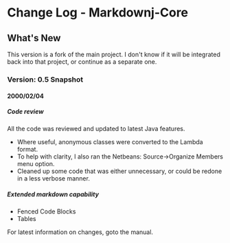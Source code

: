 # Change Log - Markdownj-Core

## What's New

This version is a fork of the main project.  I don't know if it will
be integrated back into that project, or continue as a separate one.

### Version: 0.5 Snapshot
#### 2000/02/04

##### Code review
All the code was reviewed and updated to latest Java features.

-   Where useful, anonymous classes were converted to the Lambda format.
-   To help with clarity, I also ran the Netbeans: Source->Organize Members menu
    option.
-   Cleaned up some code that was either unnecessary, or could be redone in a less verbose
    manner.

##### Extended markdown capability
- Fenced Code Blocks
- Tables

For latest information on changes, goto the manual.
